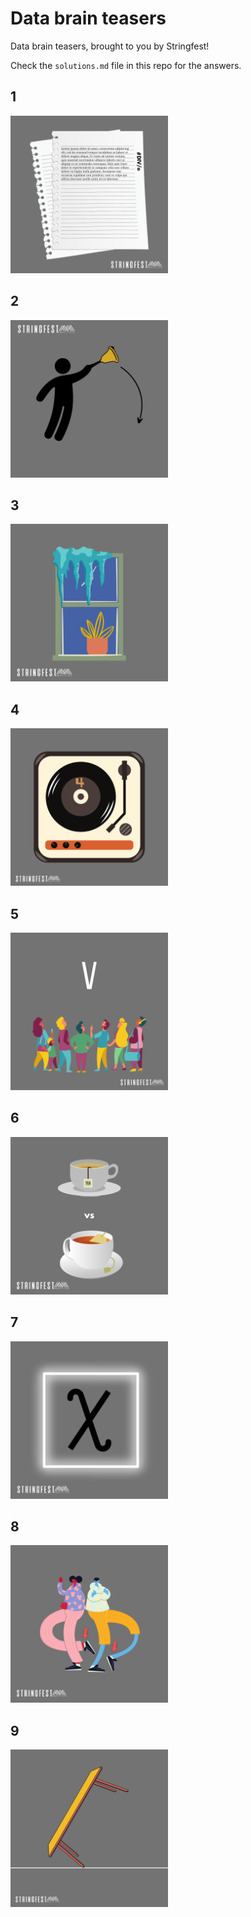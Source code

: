 # Data brain teasers

Data brain teasers, brought to you by Stringfest!

Check the `solutions.md` file in this repo for the answers. 


## 1

<img src="1.png" width="50%">



## 2

<img src="2.png" width="50%">




## 3

<img src="3.png" width="50%">



## 4

<img src="4.png" width="50%">



## 5

<img src="5.png" width="50%">



## 6

<img src="6.png" width="50%">



## 7

<img src="7.png" width="50%">


## 8

<img src="8.png" width="50%">



## 9

<img src="9.png" width="50%">
